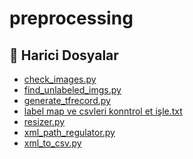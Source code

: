 # preprocessing

<!--Index-->

## 📂 Harici Dosyalar

- [check_images.py](./check_images.py)
- [find_unlabeled_imgs.py](./find_unlabeled_imgs.py)
- [generate_tfrecord.py](./generate_tfrecord.py)
- [label map ve csvleri konntrol et işle.txt](./label%20map%20ve%20csvleri%20konntrol%20et%20i%C5%9Fle.txt)
- [resizer.py](./resizer.py)
- [xml_path_regulator.py](./xml_path_regulator.py)
- [xml_to_csv.py](./xml_to_csv.py)

<!--Index-->
